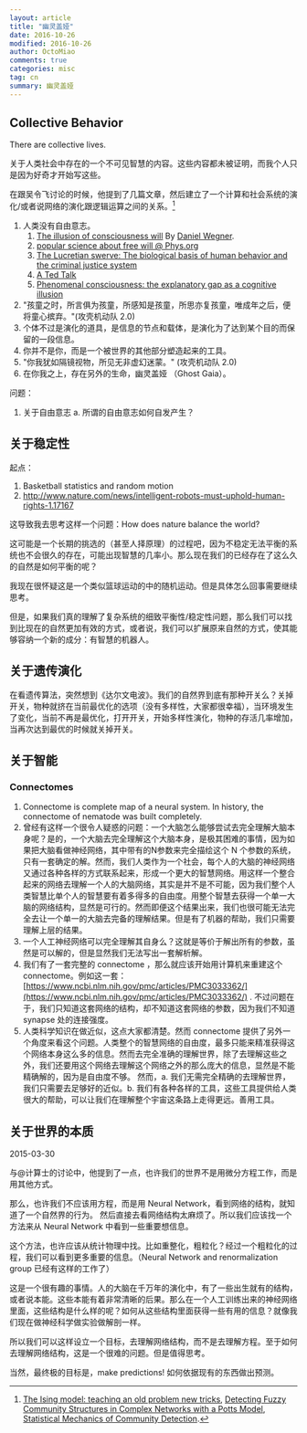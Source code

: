```yaml
---
layout: article
title: "幽灵盖娅"
date: 2016-10-26
modified: 2016-10-26
author: OctoMiao
comments: true
categories: misc
tag: cn
summary: 幽灵盖娅
---
```



## Collective Behavior

There are collective lives.

关于人类社会中存在的一个不可见智慧的内容。这些内容都未被证明，而我个人只是因为好奇才开始写这些。

在跟吴令飞讨论的时候，他提到了几篇文章，然后建立了一个计算和社会系统的演化/或者说网络的演化跟逻辑运算之间的关系。[^1]




1. 人类没有自由意志。
   1. [The illusion of consciousness will](http://books.google.com/books?id=_SwX4yBwiCIC&dq=daniel+wegner+illusion+of+consciousness&lr=) By [Daniel Wegner](https://en.wikipedia.org/wiki/Daniel_Wegner).
   2. [popular science about free will @ Phys.org](http://phys.org/news186830615.html)
   3. [The Lucretian swerve: The biological basis of human behavior and the criminal justice system](http://www.pnas.org/content/107/10/4499)
   4. [A Ted Talk](http://www.ted.com/talks/dan_dennett_on_our_consciousness)
   5. [Phenomenal consciousness: the explanatory gap as a cognitive illusion](http://mind.oxfordjournals.org/content/108/432/705.short)
2. "孩童之时，所言俱为孩童，所感知是孩童，所思亦复孩童，唯成年之后，便将童心摈弃。"(攻壳机动队 2.0)
3. 个体不过是演化的道具，是信息的节点和载体，是演化为了达到某个目的而保留的一段信息。
4. 你并不是你，而是一个被世界的其他部分塑造起来的工具。
5. "你我犹如隔镜视物，所见无非虚幻迷蒙。" (攻壳机动队 2.0)
6. 在你我之上，存在另外的生命，幽灵盖娅 （Ghost Gaia）。




问题：

1. 关于自由意志
   a. 所谓的自由意志如何自发产生？



## 关于稳定性


起点：

1. Basketball statistics and random motion
2. http://www.nature.com/news/intelligent-robots-must-uphold-human-rights-1.17167


这导致我去思考这样一个问题：How does nature balance the world?


这可能是一个长期的挑选的（甚至人择原理）的过程吧，因为不稳定无法平衡的系统也不会很久的存在，可能出现智慧的几率小。那么现在我们的已经存在了这么久的自然是如何平衡的呢？


我现在很怀疑这是一个类似篮球运动的中的随机运动。但是具体怎么回事需要继续思考。








但是，如果我们真的理解了复杂系统的细致平衡性/稳定性问题，那么我们可以找到比现在的自然更加有效的方式，或者说，我们可以扩展原来自然的方式，使其能够容纳一个新的成分：有智慧的机器人。



## 关于遗传演化


在看遗传算法，突然想到《达尔文电波》。我们的自然界到底有那种开关么？关掉开关，物种就挤在当前最优化的选项（没有多样性，大家都很幸福），当环境发生了变化，当前不再是最优化，打开开关，开始多样性演化，物种的存活几率增加，当再次达到最优的时候就关掉开关。






## 关于智能


### Connectomes


1. Connectome is complete map of a neural system. In history, the connectome of nematode was built completely.
2. 曾经有这样一个很令人疑惑的问题：一个大脑怎么能够尝试去完全理解大脑本身呢？是的，一个大脑去完全理解这个大脑本身，是极其困难的事情，因为如果把大脑看做神经网络，其中带有的N参数来完全描绘这个 N 个参数的系统，只有一套确定的解。然而，我们人类作为一个社会，每个人的大脑的神经网络又通过各种各样的方式联系起来，形成一个更大的智慧网络。用这样一个整合起来的网络去理解一个人的大脑网络，其实是并不是不可能，因为我们整个人类智慧比单个人的智慧要有着多得多的自由度。用整个智慧去获得一个单一大脑的网络结构，显然是可行的。然而即便这个结果出来，我们也很可能无法完全去让一个单一的大脑去完备的理解结果。但是有了机器的帮助，我们只需要理解上层的结果。
3. 一个人工神经网络可以完全理解其自身么？这就是等价于解出所有的参数，虽然是可以解的，但是显然我们无法写出一套解析解。
4. 我们有了一套完整的 connectome ，那么就应该开始用计算机来重建这个 connectome。例如这一套：[https://www.ncbi.nlm.nih.gov/pmc/articles/PMC3033362/](https://www.ncbi.nlm.nih.gov/pmc/articles/PMC3033362/) . 不过问题在于，我们只知道这套网络的结构，却不知道这套网络的参数，因为我们不知道 synapse 处的连接强度。
5. 人类科学知识在做近似，这点大家都清楚。然而 connectome 提供了另外一个角度来看这个问题。人类整个的智慧网络的自由度，最多只能来精准获得这个网络本身这么多的信息。然而去完全准确的理解世界，除了去理解这些之外，我们还要用这个网络去理解这个网络之外的那么庞大的信息，显然是不能精确解的，因为是自由度不够。
然而，a. 我们无需完全精确的去理解世界，我们只需要去足够好的近似。b. 我们有各种各样的工具，这些工具提供给人类很大的帮助，可以让我们在理解整个宇宙这条路上走得更远。善用工具。




## 关于世界的本质


2015-03-30

与@计算士的讨论中，他提到了一点，也许我们的世界不是用微分方程工作，而是用其他方式。

那么，也许我们不应该用方程，而是用 Neural Network，看到网络的结构，就知道了一个自然界的行为。
然后直接去看网络结构太麻烦了。所以我们应该找一个方法来从 Neural Network 中看到一些重要想信息。

这个方法，也许应该从统计物理中找。比如重整化，粗粒化？经过一个粗粒化的过程，我们可以看到更多重要的信息。（Neural Network and renormalization group 已经有这样的工作了）

这是一个很有趣的事情。人的大脑在千万年的演化中，有了一些出生就有的结构，或者说本能。这些本能有着非常清晰的后果。那么在一个人工训练出来的神经网络里面，这些结构是什么样的呢？如何从这些结构里面获得一些有用的信息？就像我们现在做神经科学做实验做解剖一样。

所以我们可以这样设立一个目标，去理解网络结构，而不是去理解方程。至于如何去理解网络结构，这是一个很难的问题。但是值得思考。

当然，最终极的目标是，make predictions! 如何依据现有的东西做出预测。




[^1]: [The Ising model: teaching an old problem new tricks](http://www.dwavesys.com/sites/default/files/weightedmaxsat_v2.pdf), [Detecting Fuzzy Community Structures in Complex Networks with a Potts Model](https://arxiv.org/abs/cond-mat/0402349), [Statistical Mechanics of Community Detection](https://arxiv.org/abs/cond-mat/0603718v1).